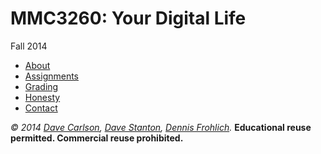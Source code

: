 MMC3260: Your Digital Life
=======

Fall 2014

* [About](about.md)
* [Assignments](assignments.md)
* [Grading](grading.md)
* [Honesty](honesty.md)
* [Contact](contact.md)

_&copy; 2014 [Dave Carlson](https://www.jou.ufl.edu/faculty/facultydetail.asp?id=dcarlson), [Dave Stanton](http://davestanton.com/), [Dennis Frohlich](http://dennisfrohlich.com/index.html)._ __Educational reuse permitted. Commercial reuse prohibited.__
